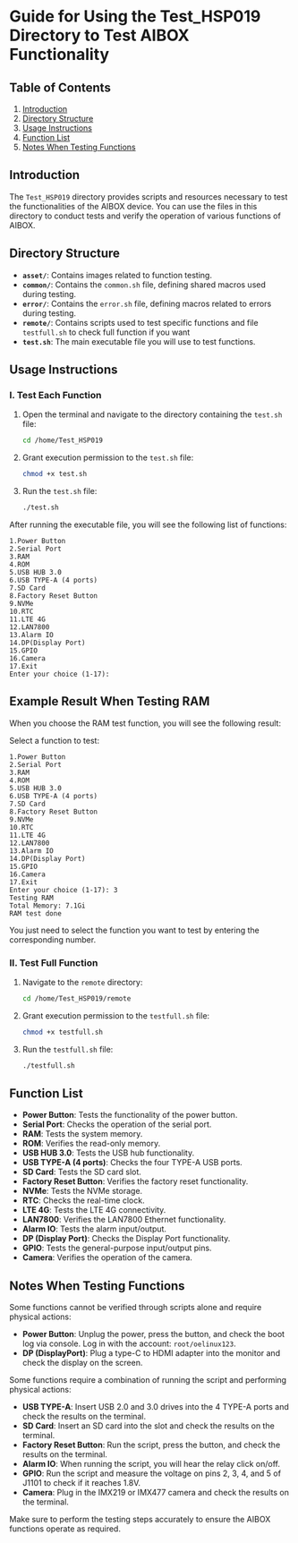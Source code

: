 # Guide for Using the Test_HSP019 Directory to Test AIBOX Functionality

## Table of Contents
1. [Introduction](#introduction)
2. [Directory Structure](#directory-structure)
3. [Usage Instructions](#usage-instructions)
4. [Function List](#function-list)
5. [Notes When Testing Functions](#notes-when-testing-functions)

## Introduction

The `Test_HSP019` directory provides scripts and resources necessary to test the functionalities of the AIBOX device. You can use the files in this directory to conduct tests and verify the operation of various functions of AIBOX.

## Directory Structure

- **`asset/`**: Contains images related to function testing.
- **`common/`**: Contains the `common.sh` file, defining shared macros used during testing.
- **`error/`**: Contains the `error.sh` file, defining macros related to errors during testing.
- **`remote/`**: Contains scripts used to test specific functions and file `testfull.sh` to check full function if you want
- **`test.sh`**: The main executable file you will use to test functions.

## Usage Instructions
### I. Test Each Function
1. Open the terminal and navigate to the directory containing the `test.sh` file:

    ```bash
    cd /home/Test_HSP019
    ```

2. Grant execution permission to the `test.sh` file:

    ```bash
    chmod +x test.sh
    ```

3. Run the `test.sh` file:

    ```bash
    ./test.sh
    ```

After running the executable file, you will see the following list of functions:

    1.Power Button
    2.Serial Port
    3.RAM
    4.ROM
    5.USB HUB 3.0
    6.USB TYPE-A (4 ports)
    7.SD Card
    8.Factory Reset Button
    9.NVMe
    10.RTC
    11.LTE 4G
    12.LAN7800
    13.Alarm IO
    14.DP(Display Port)
    15.GPIO
    16.Camera
    17.Exit
    Enter your choice (1-17):


## Example Result When Testing RAM

When you choose the RAM test function, you will see the following result:

Select a function to test:

    1.Power Button
    2.Serial Port
    3.RAM
    4.ROM
    5.USB HUB 3.0
    6.USB TYPE-A (4 ports)
    7.SD Card
    8.Factory Reset Button
    9.NVMe
    10.RTC
    11.LTE 4G
    12.LAN7800
    13.Alarm IO
    14.DP(Display Port)
    15.GPIO
    16.Camera
    17.Exit 
    Enter your choice (1-17): 3 
    Testing RAM 
    Total Memory: 7.1Gi 
    RAM test done

You just need to select the function you want to test by entering the corresponding number.


### II. Test Full Function

1. Navigate to the `remote` directory:

    ```bash
    cd /home/Test_HSP019/remote
    ```

2. Grant execution permission to the `testfull.sh` file:

    ```bash
    chmod +x testfull.sh
    ```

3. Run the `testfull.sh` file:

    ```bash
    ./testfull.sh
    ```


## Function List

- **Power Button**: Tests the functionality of the power button.
- **Serial Port**: Checks the operation of the serial port.
- **RAM**: Tests the system memory.
- **ROM**: Verifies the read-only memory.
- **USB HUB 3.0**: Tests the USB hub functionality.
- **USB TYPE-A (4 ports)**: Checks the four TYPE-A USB ports.
- **SD Card**: Tests the SD card slot.
- **Factory Reset Button**: Verifies the factory reset functionality.
- **NVMe**: Tests the NVMe storage.
- **RTC**: Checks the real-time clock.
- **LTE 4G**: Tests the LTE 4G connectivity.
- **LAN7800**: Verifies the LAN7800 Ethernet functionality.
- **Alarm IO**: Tests the alarm input/output.
- **DP (Display Port)**: Checks the Display Port functionality.
- **GPIO**: Tests the general-purpose input/output pins.
- **Camera**: Verifies the operation of the camera.


## Notes When Testing Functions

Some functions cannot be verified through scripts alone and require physical actions:

- **Power Button**: Unplug the power, press the button, and check the boot log via console. Log in with the account: `root/oelinux123`.
- **DP (DisplayPort)**: Plug a type-C to HDMI adapter into the monitor and check the display on the screen.

Some functions require a combination of running the script and performing physical actions:

- **USB TYPE-A**: Insert USB 2.0 and 3.0 drives into the 4 TYPE-A ports and check the results on the terminal.
- **SD Card**: Insert an SD card into the slot and check the results on the terminal.
- **Factory Reset Button**: Run the script, press the button, and check the results on the terminal.
- **Alarm IO**: When running the script, you will hear the relay click on/off.
- **GPIO**: Run the script and measure the voltage on pins 2, 3, 4, and 5 of J1101 to check if it reaches 1.8V.
- **Camera**: Plug in the IMX219 or IMX477 camera and check the results on the terminal.

Make sure to perform the testing steps accurately to ensure the AIBOX functions operate as required.


